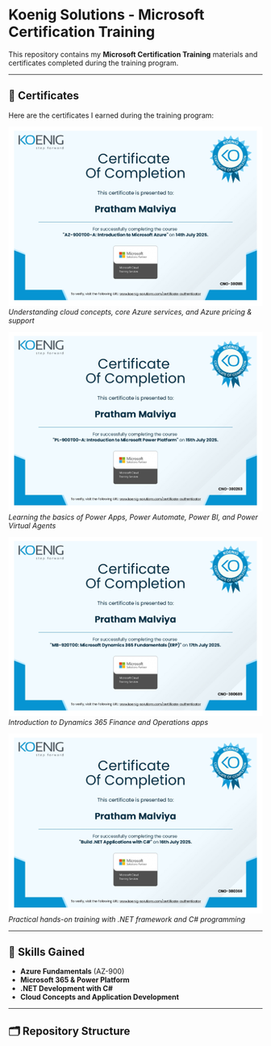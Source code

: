 # Koenig Solutions - Microsoft Certification Training

This repository contains my **Microsoft Certification Training** materials and certificates completed during the training program.  

---

## 📄 Certificates

Here are the certificates I earned during the training program:

![AZ-900: Azure Fundamentals](certificate_screenshots/az-900.jpg)  
*Understanding cloud concepts, core Azure services, and Azure pricing & support*

![PL-900: Microsoft Power Platform Fundamentals](certificate_screenshots/PL-900.jpg)  
*Learning the basics of Power Apps, Power Automate, Power BI, and Power Virtual Agents*

![MB-920: Microsoft Dynamics 365 Fundamentals](certificate_screenshots/MB-920.jpg)  
*Introduction to Dynamics 365 Finance and Operations apps*

![.NET with C# Training](certificate_screenshots/DotNetWithCSharp.jpg)  
*Practical hands-on training with .NET framework and C# programming*

---

## 🎯 Skills Gained

- **Azure Fundamentals** (AZ-900)  
- **Microsoft 365 & Power Platform**  
- **.NET Development with C#**  
- **Cloud Concepts and Application Development**

---

## 🗂 Repository Structure

